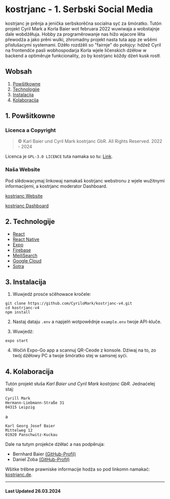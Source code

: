 # kostrjanc - 1. Serbski Social Media

kostrjanc je prěnja a jenička serbskorěčna socialna syć za šmóratko. Tutón projekt Cyril Mark a Korla Baier wot februara 2022 wuwiwaja a wobstajnje dale wobdźěłuja. Hobby za programěrowanje nas hižo wjacore lěta přewodźa a jako prěni wulki, zhromadny projekt nasta tuta app ze wšěmi přisłušacymi systemami. Dźěło rozdźěli so "fairnje" do połojcy: hdźež Cyril na frontendće pasli wobhospodarja Korla wjele ličenskich dźěłow w backend a optiměruje funkcionality, zo by kostrjanc kóždy dźeń kusk rostł.

## Wobsah

1. [Powšitkowne](#1-powšitkowne)
2. [Technologije](#2-technologije)
3. [Instalacija](#3-instalacija)
4. [Kolaboracija](#4-kolaboracija)

## 1. Powšitkowne

### Licenca a Copyright

> © Karl Baier und Cyril Mark kostrjanc GbR. All Rights Reserved. 2022 - 2024

Licenca je `GPL-3.0 LICENCE` tuta namaka so tu: [Link](./LICENSE).

### Naša Website

Pod slědowacymaj linkowaj namakaš kostrjanc webstronu z wjele wužitnymi informacijemi, a kostrjanc moderator Dashboard.

[kostrjanc Website](https://www.kostrjanc.de)

[kostrjanc Dashboard](https://dashboard.kostrjanc.de)

## 2. Technologije

-   [React](https://legacy.reactjs.org)
-   [React Native](https://reactnative.dev)
-   [Expo](https://expo.dev)
-   [Firebase](https://firebase.google.com)
-   [MeiliSearch](https://www.meilisearch.com)
-   [Google Cloud](https://cloud.google.com)
-   [Sotra](https://sotra.app)

## 3. Instalacija

1. Wuwjedź prosće sćěhowace kročele:

```
git clone https://github.com/CyriloMark/kostrjanc-v4.git
cd kostrjanc-v4
npm install
```

2. Nastaj dataju `.env` a napjelń wotpowědnje `example.env` twoje API-kluče.

3. Wuwjedź:

```
expo start
```

4. Wočiń Expo-Go app a scannuj QR-Ceode z konsole. Dźiwaj na to, zo twój dźěłowy PC a twoje šmóratko stej w samsnej syći.

## 4. Kolaboracija

Tutón projekt słuša _Karl Baier und Cyril Mark kostrjanc GbR_.
Jednaćelej staj:

```
Cyrill Mark
Hermann-Liebmann-Straße 31
04315 Leipzig
```

a

```
Karl Georg Josef Baier
Mittelweg 12
01920 Panschwitz-Kuckau
```

Dale na tutym projekće dźěłać a nas podpěruja:

-   Bernhard Baier [(GitHub-Profil)](https://github.com/bmjbaier)
-   Daniel Zoba [(GitHub-Profil)](https://github.com/zobadaniel)

Wšitke trěbne prawniske informacije hodźa so pod linkomn namakać: [kostrjanc.de](https://kostrjanc.de/pages/impresum.html).

<hr>

#### Last Updated 26.03.2024
